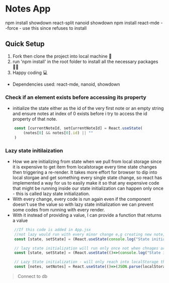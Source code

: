 # Notes App
npm install showdown react-split nanoid showdown
npm install react-mde --force  - use this since refuses to install

## Quick Setup
1. Fork then clone the project into local machine 🍴
1. run 'npm install' in the root folder to install all the necessary packages 👩‍💻
1. Happy coding 💻

* Dependencies used: react-mde, nanoid, showdown

### Check if an element exists before accessing its property
- initialize the state either as the id of the very first note or an empty string and ensure notes at index of 0 exists before i try to access the id property of that note.
```jsx
    const [currentNoteId, setCurrentNoteId] = React.useState(
        (notes[0] && notes[0].id) || ""
    )
```

### Lazy state initilaization
- How we are initializing from state when we pull from local storage since it is expensive to get item from localstorage every time state changes then triggering a re-render. It takes more effort for browser to dip into local storgae and get something every single state change, so react has implemented a way  for us to easily make it so that any expensive code that might be running inside our state initialization can happen only once - this is called lazy state initialization.
- With every change, every code is run again even if the component doesn't use the value so with lazy state initialization we can prevent some codes from running with every render.
- With it instead of providing a value, I can  provide a function that returns a value
```jsx
    //If this code is added in App.jsx 
    //not lazy would run with every minor change e,g creating new note, editing etc
    const [state, setState] = (React.useState(console.log("State initialization")))

    // lazy state initialization will run only once not when chnages are made
    const [state, setState] = (React.useState(()=>(console.log("State initialization"))))

    // Lazy State initialization - will only reach into localStorage the first time the app loads
    const [notes, setNotes] = React.useState(()=>(JSON.parse(localStorage.getItem("notes")) || []))
```

> Connect to db
